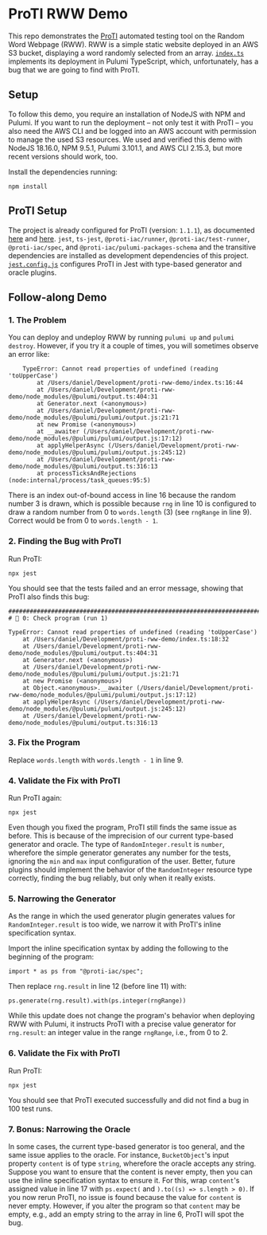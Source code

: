 # ProTI RWW Demo

This repo demonstrates the [ProTI](https://proti-iac.github.io) automated testing tool on the Random Word Webpage (RWW). RWW is a simple static website deployed in an AWS S3 bucket, displaying a word randomly selected from an array. [`index.ts`](index.ts) implements its deployment in Pulumi TypeScript, which, unfortunately, has a bug that we are going to find with ProTI.

## Setup

To follow this demo, you require an installation of NodeJS with NPM and Pulumi. If you want to run the deployment – not only test it with ProTI – you also need the AWS CLI and be logged into an AWS account with permission to manage the used S3 resources. We used and verified this demo with NodeJS 18.16.0, NPM 9.5.1, Pulumi 3.101.1, and AWS CLI 2.15.3, but more recent versions should work, too.

Install the dependencies running:

```
npm install
```

## ProTI Setup

The project is already configured for ProTI (version: `1.1.1`), as documented [here](https://proti-iac.github.io/#getting-started) and [here](https://github.com/proti-iac/proti/blob/main/proti-pulumi-packages-schema/README.md). `jest`, `ts-jest`, `@proti-iac/runner`, `@proti-iac/test-runner`, `@proti-iac/spec`, and `@proti-iac/pulumi-packages-schema` and the transitive dependencies are installed as development dependencies of this project. [`jest.config.js`](jest.config.js) configures ProTI in Jest with type-based generator and oracle plugins.

## Follow-along Demo

### 1. The Problem

You can deploy and undeploy RWW by running `pulumi up` and `pulumi destroy`. However, if you try it a couple of times, you will sometimes observe an error like:

```
    TypeError: Cannot read properties of undefined (reading 'toUpperCase')
        at /Users/daniel/Development/proti-rww-demo/index.ts:16:44
        at /Users/daniel/Development/proti-rww-demo/node_modules/@pulumi/output.ts:404:31
        at Generator.next (<anonymous>)
        at /Users/daniel/Development/proti-rww-demo/node_modules/@pulumi/pulumi/output.js:21:71
        at new Promise (<anonymous>)
        at __awaiter (/Users/daniel/Development/proti-rww-demo/node_modules/@pulumi/pulumi/output.js:17:12)
        at applyHelperAsync (/Users/daniel/Development/proti-rww-demo/node_modules/@pulumi/pulumi/output.js:245:12)
        at /Users/daniel/Development/proti-rww-demo/node_modules/@pulumi/output.ts:316:13
        at processTicksAndRejections (node:internal/process/task_queues:95:5)
```

There is an index out-of-bound access in line 16 because the random number 3 is drawn, which is possible because `rng` in line 10 is configured to draw a random number from 0 to `words.length` (3) (see `rngRange` in line 9). Correct would be from 0 to `words.length - 1`.

### 2. Finding the Bug with ProTI

Run ProTI:

```
npx jest
```

You should see that the tests failed and an error message, showing that ProTI also finds this bug:

```
################################################################################
# 🐞 0: Check program (run 1)

TypeError: Cannot read properties of undefined (reading 'toUpperCase')
    at /Users/daniel/Development/proti-rww-demo/index.ts:18:32
    at /Users/daniel/Development/proti-rww-demo/node_modules/@pulumi/output.ts:404:31
    at Generator.next (<anonymous>)
    at /Users/daniel/Development/proti-rww-demo/node_modules/@pulumi/pulumi/output.js:21:71
    at new Promise (<anonymous>)
    at Object.<anonymous>.__awaiter (/Users/daniel/Development/proti-rww-demo/node_modules/@pulumi/pulumi/output.js:17:12)
    at applyHelperAsync (/Users/daniel/Development/proti-rww-demo/node_modules/@pulumi/pulumi/output.js:245:12)
    at /Users/daniel/Development/proti-rww-demo/node_modules/@pulumi/output.ts:316:13
```

### 3. Fix the Program

Replace `words.length` with `words.length - 1` in line 9.

### 4. Validate the Fix with ProTI

Run ProTI again:

```
npx jest
```

Even though you fixed the program, ProTI still finds the same issue as before. This is because of the imprecision of our current type-based generator and oracle. The type of `RandomInteger.result` is `number`, wherefore the simple generator generates any number for the tests, ignoring the `min` and `max` input configuration of the user. Better, future plugins should implement the behavior of the `RandomInteger` resource type correctly, finding the bug reliably, but only when it really exists.

### 5. Narrowing the Generator

As the range in which the used generator plugin generates values for `RandomInteger.result` is too wide, we narrow it with ProTI's inline specification syntax.

Import the inline specification syntax by adding the following to the beginning of the program:

```
import * as ps from "@proti-iac/spec";
```

Then replace `rng.result` in line 12 (before line 11) with:

```
ps.generate(rng.result).with(ps.integer(rngRange))
```

While this update does not change the program's behavior when deploying RWW with Pulumi, it instructs ProTI with a precise value generator for `rng.result`: an integer value in the range `rngRange`, i.e., from 0 to 2.

### 6. Validate the Fix with ProTI

Run ProTI:

```
npx jest
```

You should see that ProTI executed successfully and did not find a bug in 100 test runs.

### 7. Bonus: Narrowing the Oracle

In some cases, the current type-based generator is too general, and the same issue applies to the oracle. For instance, `BucketObject`'s input property `content` is of type `string`, wherefore the oracle accepts any string. Suppose you want to ensure that the content is never empty, then you can use the inline specification syntax to ensure it. For this, wrap `content`'s assigned value in line 17 with `ps.expect(` and `).to((s) => s.length > 0)`. If you now rerun ProTI, no issue is found because the value for `content` is never empty. However, if you alter the program so that `content` may be empty, e.g., add an empty string to the array in line 6, ProTI will spot the bug.
